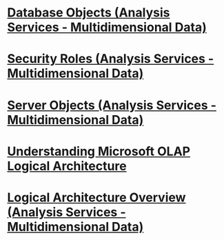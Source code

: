 # [Database Objects (Analysis Services - Multidimensional Data)](database-objects-analysis-services-multidimensional-data.md)
# [Security Roles  (Analysis Services - Multidimensional Data)](security-roles-analysis-services-multidimensional-data.md)
# [Server Objects (Analysis Services - Multidimensional Data)](server-objects-analysis-services-multidimensional-data.md)
# [Understanding Microsoft OLAP Logical Architecture](understanding-microsoft-olap-logical-architecture.md)
# [Logical Architecture Overview (Analysis Services - Multidimensional Data)](logical-architecture-overview-analysis-services-multidimensional-data.md)
